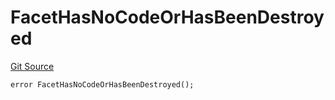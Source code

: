# FacetHasNoCodeOrHasBeenDestroyed
[Git Source](https://github.com/thrackle-io/tron/blob/5f7e8f952b779123753dfeb3491892f00fd8b936/src/client/token/handler/diamond/HandlerDiamond.sol)


```solidity
error FacetHasNoCodeOrHasBeenDestroyed();
```

